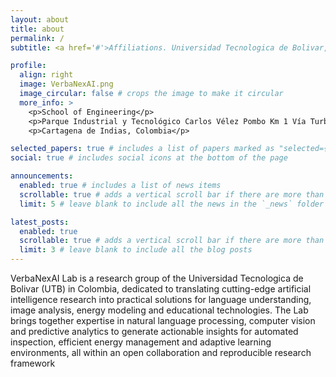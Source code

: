 ```yaml
---
layout: about
title: about
permalink: /
subtitle: <a href='#'>Affiliations. Universidad Tecnologica de Bolivar, School of Engineering, Cartagena de Indias 130010, Colombia.</a>

profile:
  align: right
  image: VerbaNexAI.png
  image_circular: false # crops the image to make it circular
  more_info: >
    <p>School of Engineering</p>
    <p>Parque Industrial y Tecnológico Carlos Vélez Pombo Km 1 Vía Turbaco</p>
    <p>Cartagena de Indias, Colombia</p>

selected_papers: true # includes a list of papers marked as "selected={true}"
social: true # includes social icons at the bottom of the page

announcements:
  enabled: true # includes a list of news items
  scrollable: true # adds a vertical scroll bar if there are more than 3 news items
  limit: 5 # leave blank to include all the news in the `_news` folder

latest_posts:
  enabled: true
  scrollable: true # adds a vertical scroll bar if there are more than 3 new posts items
  limit: 3 # leave blank to include all the blog posts
---
```


VerbaNexAI Lab is a research group of the Universidad Tecnologica de Bolivar (UTB) in Colombia, dedicated to translating cutting-edge artificial intelligence research into practical solutions for language understanding, image analysis, energy modeling and educational technologies. The Lab brings together expertise in natural language processing, computer vision and predictive analytics to generate actionable insights for automated inspection, efficient energy management and adaptive learning environments, all within an open collaboration and reproducible research framework 
